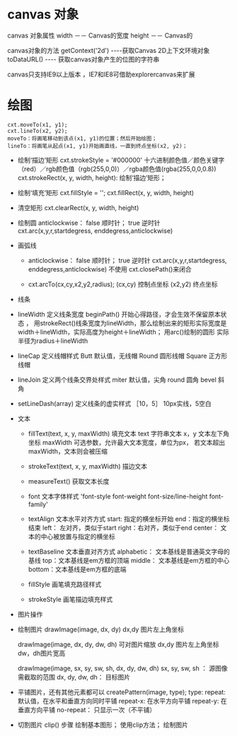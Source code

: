 # canvas 对象
  canvas 对象属性
   width －－ Canvas的宽度
   height －－ Canvas的
  
  canvas对象的方法
    getContext('2d')    ----获取Canvas 2D上下文环境对象
    toDataURL()     ---- 获取canvas对象产生的位图的字符串

  canvas只支持IE9以上版本  ，IE7和IE8可借助explorercanvas来扩展


# 绘图
    cxt.moveTo(x1, y1);
    cxt.lineTo(x2, y2);
    moveTo：将画笔移动到该点(x1, y1)的位置；然后开始绘图；
    lineTo：将画笔从起点(x1, y1)开始画直线，一直到终点坐标(x2, y2)；

  * 绘制‘描边’矩形
    cxt.strokeStyle = '#000000'   十六进制颜色值／颜色关键字（red）／rgb颜色值（rgb(255,0,0)）／rgba颜色值(rgba(255,0,0,0.8))
    cxt.strokeRect(x, y, width, height): 绘制‘描边’矩形；

  * 绘制‘填充’矩形
    cxt.fillStyle = '';
    cxt.fillRect(x, y, width, height)

  * 清空矩形
    cxt.clearRect(x, y, width, height)

  * 绘制圆
    anticlockwise： false 顺时针； true 逆时针
    cxt.arc(x,y,r,startdegress, enddegress,anticlockwise)

  * 画弧线
    - anticlockwise： false 顺时针； true 逆时针
      cxt.arc(x,y,r,startdegress, enddegress,anticlockwise)
      不使用 cxt.closePath()来闭合

    - cxt.arcTo(cx,cy,x2,y2,radius);
    (cx,cy) 控制点坐标
    (x2,y2) 终点坐标

  * 线条
   - lineWidth 定义线条宽度
    beginPath() 开始心得路径，才会生效不保留原本状态 ，
    用strokeRect()线条宽度为lineWidth，那么绘制出来的矩形实际宽度是width＋lineWidth，实际高度为height＋lineWidth；
    用arc()绘制的圆形 实际半径为radius＋lineWidth


   - lineCap 定义线帽样式
      Butt 默认值，无线帽
      Round  圆形线帽
      Square 正方形线帽

   - lineJoin 定义两个线条交界处样式
      miter  默认值，尖角
      round  圆角
      bevel  斜角

   - setLineDash(array) 定义线条的虚实样式
      ［10，5］ 10px实线，5空白

  * 文本

    - fillText(text, x, y, maxWidth) 填充文本
      text  字符串文本
      x，y 文本左下角坐标
      maxWidth 可选参数，允许最大文本宽度，单位为px， 若文本超出maxWidth，文本则会被压缩

    - strokeText(text, x, y, maxWidth) 描边文本


    - measureText() 获取文本长度


    -  font 文本字体样式
       'font-style font-weight  font-size/line-height  font-family'

    - textAlign 文本水平对齐方式
      start: 指定的横坐标开始
      end：指定的横坐标结束
      left： 左对齐，类似于start
      right：右对齐，类似于end
      center： 文本的中心被放置与指定的横坐标

    - textBaseline 文本垂直对齐方式
     alphabetic： 文本基线是普通英文字母的基线
     top：文本基线是em方框的顶端
     middle： 文本基线是em方框的中心
     bottom：文本基线是em方框的底端

    - fillStyle 画笔填充路径样式
    
    - strokeStyle 画笔描边填充样式

  * 图片操作

  - 绘制图片
    drawImage(image, dx, dy)
      dx,dy 图片左上角坐标

    drawImage(image, dx, dy, dw, dh)  可对图片缩放
      dx,dy 图片左上角坐标
      dw，dh图片宽高

    drawImage(image, sx, sy, sw, sh, dx, dy, dw, dh)
      sx, sy, sw, sh ： 源图像需截取的范围
      dx, dy, dw, dh： 目标图片
    
  - 平铺图片，还有其他元素都可以
    createPattern(image, type);
      type: 
        repeat: 默认值，在水平和垂直方向同时平铺
        repeat-x: 在水平方向平铺
        repeat-y: 在垂直方向平铺
        no-repeat： 只显示一次（不平铺）

  - 切割图片
    clip()
    步骤
      绘制基本图形；
      使用clip方法；
      绘制图片






   

    
